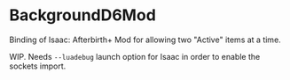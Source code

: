 # BackgroundD6Mod
Binding of Isaac: Afterbirth+ Mod for allowing two "Active" items at a time.

WIP. Needs `--luadebug` launch option for Isaac in order to enable the sockets import.
